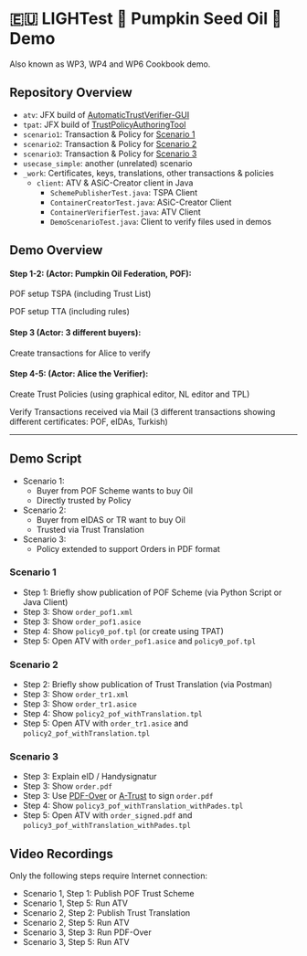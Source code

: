 # 🇪🇺 LIGHTest 💚 Pumpkin Seed Oil 💚 Demo

Also known as WP3, WP4 and WP6 Cookbook demo.


## Repository Overview

* `atv`: JFX build of [AutomaticTrustVerifier-GUI](https://github.com/H2020LIGHTest/AutomaticTrustVerifier-GUI)
* `tpat`: JFX build of [TrustPolicyAuthoringTool](https://github.com/H2020LIGHTest/TrustPolicyAuthoringTool)
* `scenario1`: Transaction & Policy for [Scenario 1](#scenario-1)
* `scenario2`: Transaction & Policy for [Scenario 2](#scenario-2)
* `scenario3`: Transaction & Policy for [Scenario 3](#scenario-3)
* `usecase_simple`: another (unrelated) scenario
* `_work`: Certificates, keys, translations, other transactions & policies
    * `client`: ATV & ASiC-Creator client in Java
        * `SchemePublisherTest.java`: TSPA Client
        * `ContainerCreatorTest.java`: ASiC-Creator Client
        * `ContainerVerifierTest.java`: ATV Client
        * `DemoScenarioTest.java`: Client to verify files used in demos


## Demo Overview

#### Step 1-2: (Actor: Pumpkin Oil Federation, POF):

POF setup TSPA (including Trust List)

POF setup TTA (including rules)


#### Step 3 (Actor: 3 different buyers):

Create transactions for Alice to verify 


#### Step 4-5: (Actor: Alice the Verifier):

Create Trust Policies (using graphical editor, NL editor and TPL)  

Verify Transactions received via Mail (3 different transactions showing different certificates: POF, eIDAs, Turkish)


---

## Demo Script

* Scenario 1:
    * Buyer from POF Scheme wants to buy Oil
    * Directly trusted by Policy
* Scenario 2:
    * Buyer from eIDAS or TR want to buy Oil
    * Trusted via Trust Translation
* Scenario 3:
    * Policy extended to support Orders in PDF format


### Scenario 1

* Step 1: Briefly show publication of POF Scheme (via Python Script or Java Client)
* Step 3: Show `order_pof1.xml`
* Step 3: Show `order_pof1.asice`
* Step 4: Show `policy0_pof.tpl` (or create using TPAT)
* Step 5: Open ATV with `order_pof1.asice` and `policy0_pof.tpl`

### Scenario 2

* Step 2: Briefly show publication of Trust Translation (via Postman)
* Step 3: Show `order_tr1.xml`
* Step 3: Show `order_tr1.asice`
* Step 4: Show `policy2_pof_withTranslation.tpl`
* Step 5: Open ATV with `order_tr1.asice` and `policy2_pof_withTranslation.tpl`

### Scenario 3

* Step 3: Explain eID / Handysignatur
* Step 3: Show `order.pdf`
* Step 3: Use [PDF-Over](https://technology.a-sit.at/en/pdf-over/) or [A-Trust](https://www.handy-signatur.at/hs2/#!sign/single) to sign `order.pdf`
* Step 4: Show `policy3_pof_withTranslation_withPades.tpl`
* Step 5: Open ATV with `order_signed.pdf` and `policy3_pof_withTranslation_withPades.tpl`


## Video Recordings

Only the following steps require Internet connection:

* Scenario 1, Step 1: Publish POF Trust Scheme
* Scenario 1, Step 5: Run ATV 
* Scenario 2, Step 2: Publish Trust Translation
* Scenario 2, Step 5: Run ATV
* Scenario 3, Step 3: Run PDF-Over
* Scenario 3, Step 5: Run ATV

